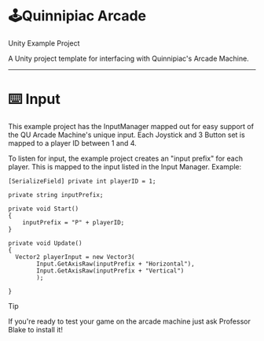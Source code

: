 # 🕹️Quinnipiac Arcade
Unity Example Project

A Unity project template for interfacing with Quinnipiac's Arcade Machine.

---
# ⌨️ Input
This example project has the InputManager mapped out for easy support of the QU Arcade Machine's unique input. Each Joystick and 3 Button set is mapped to a player ID between 1 and 4.

To listen for input, the example project creates an "input prefix" for each player. This is mapped to the input listed in the Input Manager. Example:
```
[SerializeField] private int playerID = 1;

private string inputPrefix;

private void Start()
{
	inputPrefix = "P" + playerID;
}

private void Update()
{
  Vector2 playerInput = new Vector3(
		Input.GetAxisRaw(inputPrefix + "Horizontal"),
		Input.GetAxisRaw(inputPrefix + "Vertical")
		);

}
```


> [!TIP]
> If you're ready to test your game on the arcade machine just ask Professor Blake to install it!
